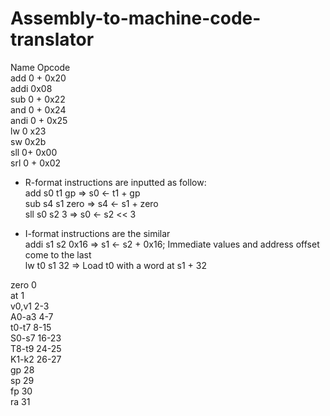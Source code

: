 # Assembly-to-machine-code-translator

Name	Opcode  <br>
add	0 + 0x20 <br>
addi	0x08 <br>
sub	0 + 0x22 <br>
and	0 + 0x24 <br> 
andi	0 + 0x25 <br>
lw	0 x23 <br>
sw	0x2b <br>
sll	0+ 0x00 <br>
srl	0 + 0x02 <br>
 

- R-format instructions are inputted as follow: <br>
add s0 t1 gp   =>  s0 <- t1 + gp <br>
sub s4 s1 zero  => s4 <- s1 + zero <br> 
sll s0 s2 3   =>  s0 <- s2 << 3 <br>

- I-format instructions are the similar <br>
  addi s1 s2 0x16 => s1 <- s2 + 0x16; Immediate values and address offset come to the last <br>
  lw t0 s1 32  =>  Load t0 with a word at s1 + 32  <br>


zero	0 <br>
at	1 <br>
v0,v1	2-3 <br>
A0-a3	4-7 <br>
t0-t7	8-15 <br>
S0-s7	16-23 <br>
T8-t9	24-25 <br>
K1-k2	26-27 <br>
gp	28 <br>
sp	29 <br>
fp	30 <br>
ra	31 <br>

